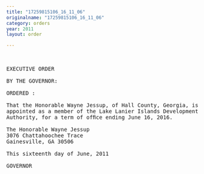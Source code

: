 ```yaml
---
title: "17259815106_16_11_06"
originalname: "17259815106_16_11_06"
category: orders
year: 2011
layout: order

---
```

<pre>
 

EXECUTIVE ORDER

BY THE GOVERNOR:

ORDERED :

That the Honorable Wayne Jessup, of Hall County, Georgia, is
appointed as a member of the Lake Lanier Islands Development
Authority, for a term of ofﬁce ending June 16, 2016.

The Honorable Wayne Jessup
3076 Chattahoochee Trace
Gainesville, GA 30506

This sixteenth day of June, 2011

GOVERNOR

</pre>
